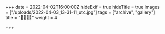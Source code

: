 +++
date = 2022-04-02T16:00:00Z
hideExif = true
hideTitle = true
images = ["/uploads/2022-04-03_13-31-11_utc.jpg"]
tags = ["archive", "gallery"]
title = "🖤🖤🖤🖤"
weight = 4

+++
